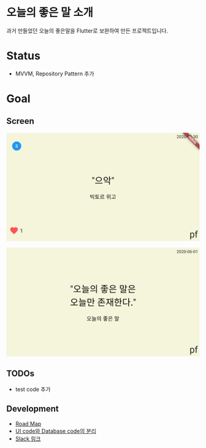 # 오늘의 좋은 말 소개

과거 만들었던 오늘의 좋은말을 Flutter로 보완하여 만든 프로젝트입니다.

# Status

- MVVM, Repository Pattern 추가

# Goal

## Screen

![Full Screen](https://github.com/Lee-Null/TodayGoodWords/blob/master/capture/full_screen.png?raw=true)

![Date Captured Screen](https://github.com/Lee-Null/TodayGoodWords/blob/master/capture/2020-06-01.png?raw=true)

## TODOs

- test code 추가

## Development
- [Road Map](https://www.notion.so/7fa252129186418280fc8cd386be4bb1?v=d8fd1a7d40cc4532b01b214ea93f6dc6)
- [UI code와 Database code의 분리](https://www.notion.so/UI-Database-7df00d0ef1644b86be14196a5715c494)
- [Slack 링크](https://join.slack.com/t/todaysgoodwordapp/shared_invite/zt-hwitzj9d-XTUj11jVE2blYzGtBfP_ig)